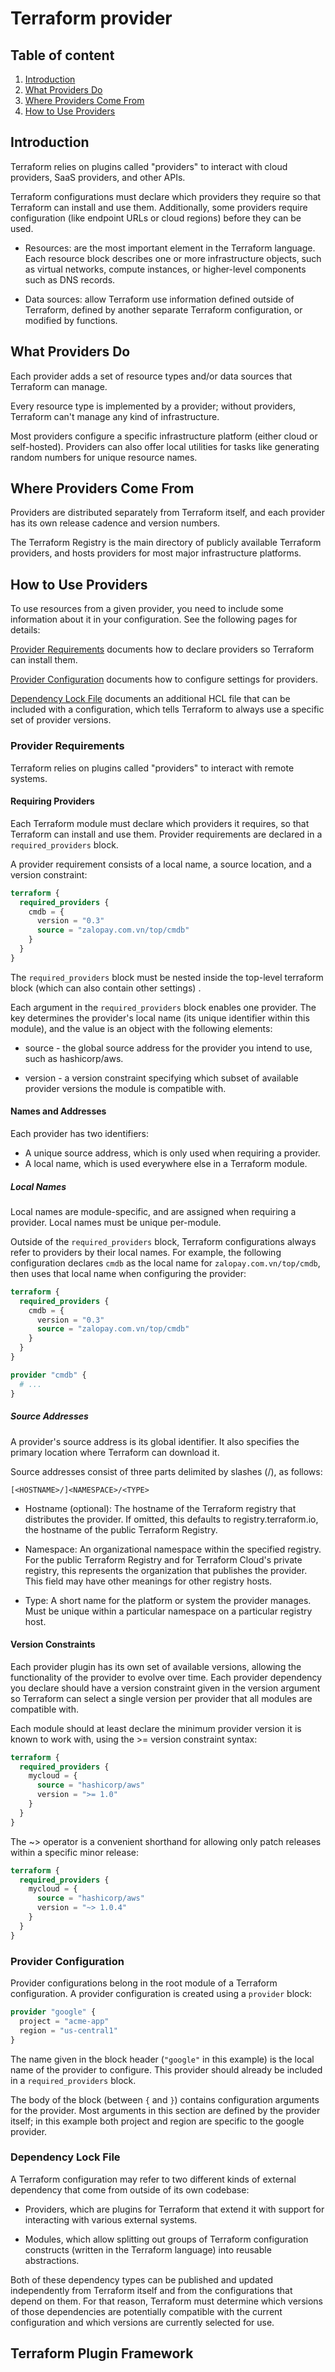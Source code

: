# Terraform provider

## Table of content

1. [Introduction](#introduction)
2. [What Providers Do](#what-providers-do)
3. [Where Providers Come From](#where-providers-come-from)
4. [How to Use Providers](#how-to-use-providers)

## Introduction

Terraform relies on plugins called "providers" to interact with cloud providers, SaaS providers, and other APIs.

Terraform configurations must declare which providers they require so that Terraform can install and use them.
Additionally, some providers require configuration (like endpoint URLs or cloud regions) before they can be used.

- Resources: are the most important element in the Terraform language. Each resource block describes one or more
  infrastructure objects, such as virtual networks, compute instances, or higher-level components such as DNS records.

- Data sources: allow Terraform use information defined outside of Terraform, defined by another separate Terraform
  configuration, or modified by functions.

## What Providers Do

Each provider adds a set of resource types and/or data sources that Terraform can manage.

Every resource type is implemented by a provider; without providers, Terraform can't manage any kind of infrastructure.

Most providers configure a specific infrastructure platform (either cloud or self-hosted). Providers can also offer
local utilities for tasks like generating random numbers for unique resource names.

## Where Providers Come From

Providers are distributed separately from Terraform itself, and each provider has its own release cadence and version
numbers.

The Terraform Registry is the main directory of publicly available Terraform providers, and hosts providers for most
major infrastructure platforms.

## How to Use Providers

To use resources from a given provider, you need to include some information about it in your configuration. See the
following pages for details:

[Provider Requirements](#provider-requirements) documents how to declare providers so Terraform can install them.

[Provider Configuration](#provider-configuration) documents how to configure settings for providers.

[Dependency Lock File](#dependency-lock-file) documents an additional HCL file that can be included with a
configuration, which tells Terraform to always use a specific set of provider versions.

### Provider Requirements

Terraform relies on plugins called "providers" to interact with remote systems.

#### Requiring Providers

Each Terraform module must declare which providers it requires, so that Terraform can install and use them. Provider
requirements are declared in a `required_providers` block.

A provider requirement consists of a local name, a source location, and a version constraint:

```terraform
terraform {
  required_providers {
    cmdb = {
      version = "0.3"
      source = "zalopay.com.vn/top/cmdb"
    }
  }
}
```

The `required_providers` block must be nested inside the top-level terraform block (which can also contain other
settings)
.

Each argument in the `required_providers` block enables one provider. The key determines the provider's local name (its
unique identifier within this module), and the value is an object with the following elements:

- source - the global source address for the provider you intend to use, such as hashicorp/aws.

- version - a version constraint specifying which subset of available provider versions the module is compatible with.

#### Names and Addresses

Each provider has two identifiers:

- A unique source address, which is only used when requiring a provider.
- A local name, which is used everywhere else in a Terraform module.

##### Local Names

Local names are module-specific, and are assigned when requiring a provider. Local names must be unique per-module.

Outside of the `required_providers` block, Terraform configurations always refer to providers by their local names. For
example, the following configuration declares `cmdb` as the local name for `zalopay.com.vn/top/cmdb`, then uses that
local name when configuring the provider:

```terraform
terraform {
  required_providers {
    cmdb = {
      version = "0.3"
      source = "zalopay.com.vn/top/cmdb"
    }
  }
}

provider "cmdb" {
  # ...
}
```

##### Source Addresses

A provider's source address is its global identifier. It also specifies the primary location where Terraform can
download it.

Source addresses consist of three parts delimited by slashes (/), as follows:

`[<HOSTNAME>/]<NAMESPACE>/<TYPE>`

- Hostname (optional): The hostname of the Terraform registry that distributes the provider. If omitted, this defaults
  to registry.terraform.io, the hostname of the public Terraform Registry.

- Namespace: An organizational namespace within the specified registry. For the public Terraform Registry and for
  Terraform Cloud's private registry, this represents the organization that publishes the provider. This field may have
  other meanings for other registry hosts.

- Type: A short name for the platform or system the provider manages. Must be unique within a particular namespace on a
  particular registry host.

#### Version Constraints

Each provider plugin has its own set of available versions, allowing the functionality of the provider to evolve over
time. Each provider dependency you declare should have a version constraint given in the version argument so Terraform
can select a single version per provider that all modules are compatible with.

Each module should at least declare the minimum provider version it is known to work with, using the >= version
constraint syntax:

```terraform
terraform {
  required_providers {
    mycloud = {
      source = "hashicorp/aws"
      version = ">= 1.0"
    }
  }
}
```

The ~> operator is a convenient shorthand for allowing only patch releases within a specific minor release:

```terraform
terraform {
  required_providers {
    mycloud = {
      source = "hashicorp/aws"
      version = "~> 1.0.4"
    }
  }
}
```

### Provider Configuration

Provider configurations belong in the root module of a Terraform configuration. A provider configuration is created
using a `provider` block:

```terraform
provider "google" {
  project = "acme-app"
  region = "us-central1"
}
```

The name given in the block header (`"google"` in this example) is the local name of the provider to configure. This
provider should already be included in a `required_providers` block.

The body of the block (between `{` and `}`) contains configuration arguments for the provider. Most arguments in this
section are defined by the provider itself; in this example both project and region are specific to the google provider.

### Dependency Lock File

A Terraform configuration may refer to two different kinds of external dependency that come from outside of its own
codebase:

- Providers, which are plugins for Terraform that extend it with support for interacting with various external systems.

- Modules, which allow splitting out groups of Terraform configuration constructs (written in the Terraform language)
  into reusable abstractions.

Both of these dependency types can be published and updated independently from Terraform itself and from the
configurations that depend on them. For that reason, Terraform must determine which versions of those dependencies are
potentially compatible with the current configuration and which versions are currently selected for use.

## Terraform Plugin Framework

